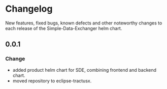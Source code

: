 # Changelog

New features, fixed bugs, known defects and other noteworthy changes to each release of the Simple-Data-Exchanger helm chart.

## 0.0.1

### Change

* added product helm chart for SDE, combining frontend and backend chart.
* moved repository to eclipse-tractusx.